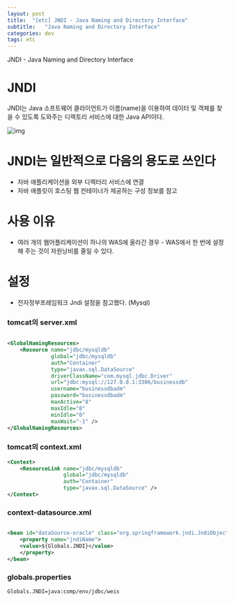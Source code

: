 ```yaml
---
layout: post
title:  "[etc] JNDI - Java Naming and Directory Interface"
subtitle:   "Java Naming and Directory Interface"
categories: dev
tags: etc
---
```


JNDI -  Java Naming and Directory Interface



# JNDI
JNDI는 Java 소프트웨어 클라이언트가 이름(name)을 이용하여 데이터 및 객체를 찾을 수 있도록 도와주는 디렉토리 서비스에 대한 Java API이다.


![img](https://chung10kr.github.io/assets/img/2021-02-15-1.PNG)


# JNDI는 일반적으로 다음의 용도로 쓰인다
- 자바 애플리케이션을 외부 디렉터리 서비스에 연결
- 자바 애플릿이 호스팅 웹 컨테이너가 제공하는 구성 정보를 참고

# 사용 이유
- 여러 개의 웹어플리케이션이 하나의 WAS에 올라간 경우 - WAS에서 한 번에 설정해 주는 것이 자원낭비를 줄일 수 있다.


# 설정
- 전자정부프레임워크 Jndi 설정을 참고했다. (Mysql)


### tomcat의 server.xml
```xml

<GlobalNamingResources>
    <Resource name="jdbc/mysqldb"
              global="jdbc/mysqldb"
              auth="Container"
              type="javax.sql.DataSource"
              driverClassName="com.mysql.jdbc.Driver"
              url="jdbc:mysql://127.0.0.1:3306/businessdb"
              username="businessdbadm"
              password="businessdbadm"
              maxActive="8"
              maxIdle="8"
              minIdle="0"
              maxWait="-1" />
</GlobalNamingResources>

```

### tomcat의 context.xml
```xml
<Context>
    <ResourceLink name="jdbc/mysqldb"
                  global="jdbc/mysqldb"
                  auth="Container"
                  type="javax.sql.DataSource" />
</Context>
```

### context-datasource.xml
```xml

<bean id="dataSource-oracle" class="org.springframework.jndi.JndiObjectFactoryBean">
    <property name="jndiName">
    <value>${Globals.JNDI}</value>
    </property>
</bean> 
```

### globals.properties
```
Globals.JNDI=java:comp/env/jdbc/weis
```